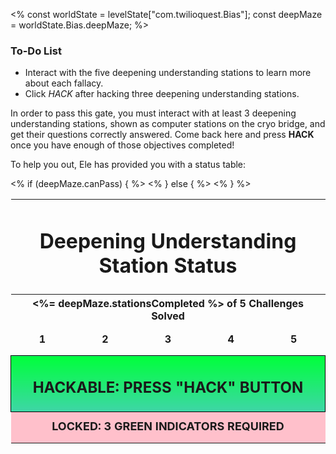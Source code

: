 <%
const worldState = levelState["com.twilioquest.Bias"];
const deepMaze = worldState.Bias.deepMaze;
%>

<div class="aside">
<h3>To-Do List</h3>
<ul>
  <li>Interact with the five deepening understanding stations to learn more about each fallacy.</li>
  <li>Click <em>HACK</em> after hacking three deepening understanding stations.</li>
</ul>
</div>

In order to pass this gate, you must interact with at least 3 deepening understanding stations, shown as computer stations on the cryo bridge, and get their questions correctly answered. Come back here and press __HACK__ once you have enough of those objectives completed!

To help you out, Ele has provided you with a status table:

<style>
.puzzle-grid {

}

.puzzle-grid td {
  width: 20%;
  height:50px;
  text-align:center;
  font-weight:bold;
}

.puzzle-grid td.unsolved-station {
  border: 1px solid black !important;
  font-size: 36px !important;
  background: rgb(180,58,58);
  background: linear-gradient(90deg, rgba(180,58,58,1) 0%, rgba(253,29,29,1) 39%, rgba(252,78,69,1) 100%);
}

.puzzle-grid td.solved-station {
  border: 1px solid black !important;
  font-size: 36px !important;
  background: rgb(62,214,167);
  background: linear-gradient(90deg, rgba(62,214,167,1) 0%, rgba(0,255,59,1) 100%);
}


</style>

<table class="puzzle-grid" style="border:none">
<tr><td colspan="5"><h1>Deepening Understanding Station Status</h1></td></tr>
<tr><th colspan="5" style="text-align: center"><%= deepMaze.stationsCompleted %> of 5 Challenges Solved</th></tr>
<tr>
  <td class="<%= deepMaze.objective2_5_deepmaze_1 ? 'solved-station' : 'unsolved-station' %>">1</td>
  <td class="<%= deepMaze.objective2_5_deepmaze_2 ? 'solved-station' : 'unsolved-station' %>">2</td>
  <td class="<%= deepMaze.objective2_5_deepmaze_3 ? 'solved-station' : 'unsolved-station' %>">3</td>
  <td class="<%= deepMaze.objective2_5_deepmaze_4 ? 'solved-station' : 'unsolved-station' %>">4</td>
  <td class="<%= deepMaze.objective2_5_deepmaze_5 ? 'solved-station' : 'unsolved-station' %>">5</td>
</tr>
<% if (deepMaze.canPass) { %>
<tr><td colspan="5" style="background-image: linear-gradient(0deg, rgba(62,214,167,1) 0%, rgba(0,255,59,1) 100%); border: 1px solid black"><h2>HACKABLE: PRESS "HACK" BUTTON </h2></td></tr>
<% } else { %>
<tr><td colspan="5" style="background-color: pink;font-size:18px">LOCKED: 3 GREEN INDICATORS REQUIRED</td></tr> 
<% } %>
</table>